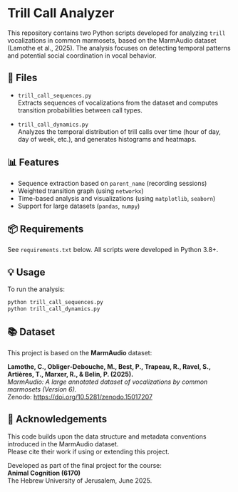 # Trill Call Analyzer

This repository contains two Python scripts developed for analyzing `trill` vocalizations in common marmosets, based on the MarmAudio dataset (Lamothe et al., 2025). The analysis focuses on detecting temporal patterns and potential social coordination in vocal behavior.

## 📁 Files

- `trill_call_sequences.py`  
  Extracts sequences of vocalizations from the dataset and computes transition probabilities between call types.

- `trill_call_dynamics.py`  
  Analyzes the temporal distribution of trill calls over time (hour of day, day of week, etc.), and generates histograms and heatmaps.

## 📊 Features

- Sequence extraction based on `parent_name` (recording sessions)
- Weighted transition graph (using `networkx`)
- Time-based analysis and visualizations (using `matplotlib`, `seaborn`)
- Support for large datasets (`pandas`, `numpy`)

## 📦 Requirements

See `requirements.txt` below. All scripts were developed in Python 3.8+.

## 💡 Usage

To run the analysis:

```bash
python trill_call_sequences.py
python trill_call_dynamics.py
```

## 📚 Dataset

This project is based on the **MarmAudio** dataset:

**Lamothe, C., Obliger‑Debouche, M., Best, P., Trapeau, R., Ravel, S., Artières, T., Marxer, R., & Belin, P. (2025).**  
*MarmAudio: A large annotated dataset of vocalizations by common marmosets (Version 6).*  
Zenodo: https://doi.org/10.5281/zenodo.15017207  

## 🤝 Acknowledgements

This code builds upon the data structure and metadata conventions introduced in the MarmAudio dataset.  
Please cite their work if using or extending this project.

Developed as part of the final project for the course:  
**Animal Cognition (6170)**  
The Hebrew University of Jerusalem, June 2025.

